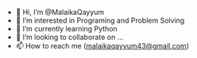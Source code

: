 - 👋 Hi, I’m @MalaikaQayyum
- 👀 I’m interested in Programing and Problem Solving
- 🌱 I’m currently learning Python
- 💞️ I’m looking to collaborate on ...
- 📫 How to reach me (malaikaqayyum43@gmail.com)

<!---
MalaikaQayyum/MalaikaQayyum is a ✨ special ✨ repository because its `README.md` (this file) appears on your GitHub profile.
You can click the Preview link to take a look at your changes.
--->
